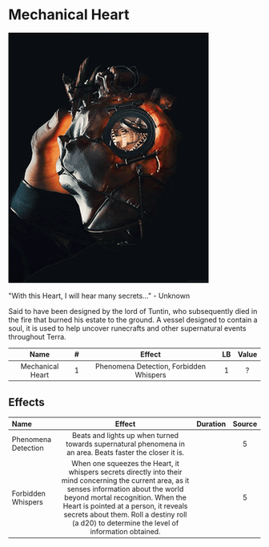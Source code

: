 # Mechanical Heart

![Copyright](MechanicalHeart.gif)



"With this Heart, I will hear many secrets…" - Unknown

Said to have been designed by the lord of Tuntin, who subsequently died in the fire that burned his estate to the ground. A vessel designed to contain a soul, it is used to help uncover runecrafts and other supernatural events throughout Terra.



|       Name       | # |                 Effect                 | LB | Value |
| :--------------: | :-: | :-------------------------------------: | :-: | :---: |
| Mechanical Heart | 1 | Phenomena Detection, Forbidden Whispers | 1 |   ?   |

## Effects

| Name                |                                                                                                                                                            Effect                                                                                                                                                            | Duration | Source |
| :------------------ | :--------------------------------------------------------------------------------------------------------------------------------------------------------------------------------------------------------------------------------------------------------------------------------------------------------------------------: | :------: | :-----------: |
| Phenomena Detection |                                                                                                          Beats and lights up when turned towards supernatural phenomena in an area. Beats faster the closer it is.                                                                                                          |          |       5       |
| Forbidden Whispers  | When one squeezes the Heart, it whispers secrets directly into their mind concerning the current area, as it senses information about the world beyond mortal recognition. When the Heart is pointed at a person, it reveals secrets about them. Roll a destiny roll (a d20) to determine the level of information obtained. |          |       5       |

